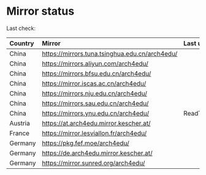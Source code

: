 <script src="./time.js"></script>
# Mirror status
Last check: <script type="text/javascript">localize(1687461367.9387174);</script>

|Country|Mirror|Last update|
|:------|:-----|:----------|
|China|https://mirrors.tuna.tsinghua.edu.cn/arch4edu/|<script type="text/javascript">localize(1687415469);</script>|
|China|https://mirrors.aliyun.com/arch4edu/|<script type="text/javascript">localize(1687329089);</script>|
|China|https://mirrors.bfsu.edu.cn/arch4edu/|<script type="text/javascript">localize(1687415469);</script>|
|China|https://mirror.iscas.ac.cn/arch4edu/|<script type="text/javascript">localize(1687415469);</script>|
|China|https://mirrors.nju.edu.cn/arch4edu/|<script type="text/javascript">localize(1687372257);</script>|
|China|https://mirrors.sau.edu.cn/arch4edu/|<script type="text/javascript">localize(1673850842);</script>|
|China|https://mirrors.ynu.edu.cn/arch4edu/|ReadTimeout|
|Austria|https://at.arch4edu.mirror.kescher.at/|<script type="text/javascript">localize(1687415469);</script>|
|France|https://mirror.lesviallon.fr/arch4edu/|<script type="text/javascript">localize(1687415469);</script>|
|Germany|https://pkg.fef.moe/arch4edu/|<script type="text/javascript">localize(1687415469);</script>|
|Germany|https://de.arch4edu.mirror.kescher.at/|<script type="text/javascript">localize(1687415469);</script>|
|Germany|https://mirror.sunred.org/arch4edu/|<script type="text/javascript">localize(1687415469);</script>|

<script src="./tablefilter/tablefilter.js"></script>
<script src="./table.js"></script>
